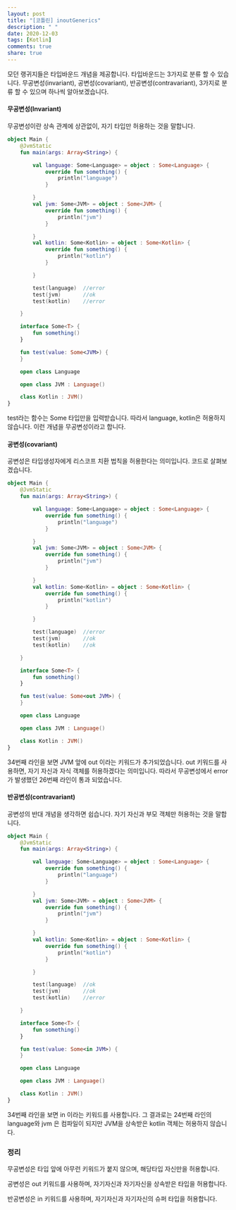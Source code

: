 ```yaml
---
layout: post
title: "[코틀린] inoutGenerics"
description: " "
date: 2020-12-03
tags: [Kotlin]
comments: true
share: true
---
```



모던 랭귀지들은 타입바운드 개념을 제공합니다. 타입바운드는 3가지로 분류 할 수 있습니다. 무공변성(invariant), 공변성(covariant), 반공변성(contravariant), 3가지로 분류 할 수 있으며 하나씩 알아보겠습니다.

#### 무공변성(Invariant)

무공변성이란 상속 관계에 상관없이, 자기 타입만 허용하는 것을 말합니다.


```kotlin
object Main {
    @JvmStatic
    fun main(args: Array<String>) {

        val language: Some<Language> = object : Some<Language> {
            override fun something() {
                println("language")
            }

        }
        val jvm: Some<JVM> = object : Some<JVM> {
            override fun something() {
                println("jvm")
            }

        }
        val kotlin: Some<Kotlin> = object : Some<Kotlin> {
            override fun something() {
                println("kotlin")
            }

        }

        test(language)  //error
        test(jvm)       //ok
        test(kotlin)    //error

    }

    interface Some<T> {
        fun something()
    }

    fun test(value: Some<JVM>) {
    }

    open class Language

    open class JVM : Language()

    class Kotlin : JVM()
}
```


test라는 함수는 Some<JVM> 타입만을 입력받습니다. 따라서 language, kotlin은 허용하지 않습니다. 이런 개념을 무공변성이라고 합니다.

#### 공변성(covariant)

공변성은 타입생성자에게 리스코프 치환 법칙을 허용한다는 의미입니다. 코드로 살펴보겠습니다.

```kotlin
object Main {
    @JvmStatic
    fun main(args: Array<String>) {

        val language: Some<Language> = object : Some<Language> {
            override fun something() {
                println("language")
            }

        }
        val jvm: Some<JVM> = object : Some<JVM> {
            override fun something() {
                println("jvm")
            }

        }
        val kotlin: Some<Kotlin> = object : Some<Kotlin> {
            override fun something() {
                println("kotlin")
            }

        }

        test(language)  //error
        test(jvm)       //ok
        test(kotlin)    //ok

    }

    interface Some<T> {
        fun something()
    }

    fun test(value: Some<out JVM>) {
    }

    open class Language

    open class JVM : Language()

    class Kotlin : JVM()
}
```

34번째 라인을 보면 JVM 앞에 out 이라는 키워드가 추가되었습니다. out 키워드를 사용하면, 자기 자신과 자식 객체를 허용하겠다는 의미입니다. 따라서 무공변성에서 error가 발생했던 26번째 라인이 통과 되었습니다.

#### 반공변성(contravariant)

공변성의 반대 개념을 생각하면 쉽습니다. 자기 자신과 부모 객체만 허용하는 것을 말합니다.

```kotlin
object Main {
    @JvmStatic
    fun main(args: Array<String>) {

        val language: Some<Language> = object : Some<Language> {
            override fun something() {
                println("language")
            }

        }
        val jvm: Some<JVM> = object : Some<JVM> {
            override fun something() {
                println("jvm")
            }

        }
        val kotlin: Some<Kotlin> = object : Some<Kotlin> {
            override fun something() {
                println("kotlin")
            }

        }

        test(language)  //ok
        test(jvm)       //ok
        test(kotlin)    //error

    }

    interface Some<T> {
        fun something()
    }

    fun test(value: Some<in JVM>) {
    }

    open class Language

    open class JVM : Language()

    class Kotlin : JVM()
}
```

34번째 라인을 보면 in 이라는 키워드를 사용합니다. 그 결과로는 24번째 라인의 language와 jvm 은 컴파일이 되지만 JVM을 상속받은 kotlin 객체는 허용하지 않습니다.

### 정리
무공변성은 타입 앞에 아무런 키워드가 붙지 않으며, 해당타입 자신만을 허용합니다.

공변성은 out 키워드를 사용하며, 자기자신과 자기자신을 상속받은 타입을 허용합니다.

반공변성은 in 키워드를 사용하며, 자기자신과 자기자신의 슈퍼 타입을 허용합니다.